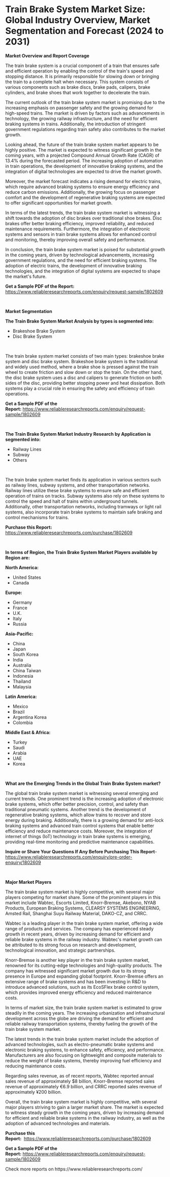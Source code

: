 <p><h1>Train Brake System Market Size: Global Industry Overview, Market Segmentation and Forecast (2024 to 2031)</h1></p><p><strong>Market Overview and Report Coverage</strong></p>
<p><p>The train brake system is a crucial component of a train that ensures safe and efficient operation by enabling the control of the train's speed and stopping distance. It is primarily responsible for slowing down or bringing the train to a complete halt when necessary. This system consists of various components such as brake discs, brake pads, calipers, brake cylinders, and brake shoes that work together to decelerate the train.</p><p>The current outlook of the train brake system market is promising due to the increasing emphasis on passenger safety and the growing demand for high-speed trains. The market is driven by factors such as advancements in technology, the growing railway infrastructure, and the need for efficient braking systems in trains. Additionally, the introduction of stringent government regulations regarding train safety also contributes to the market growth.</p><p>Looking ahead, the future of the train brake system market appears to be highly positive. The market is expected to witness significant growth in the coming years, with a projected Compound Annual Growth Rate (CAGR) of 13.4% during the forecasted period. The increasing adoption of automation in train operations, the development of innovative braking systems, and the integration of digital technologies are expected to drive the market growth.</p><p>Moreover, the market forecast indicates a rising demand for electric trains, which require advanced braking systems to ensure energy efficiency and reduce carbon emissions. Additionally, the growing focus on passenger comfort and the development of regenerative braking systems are expected to offer significant opportunities for market growth.</p><p>In terms of the latest trends, the train brake system market is witnessing a shift towards the adoption of disc brakes over traditional shoe brakes. Disc brakes offer better braking efficiency, improved reliability, and reduced maintenance requirements. Furthermore, the integration of electronic systems and sensors in train brake systems allows for enhanced control and monitoring, thereby improving overall safety and performance.</p><p>In conclusion, the train brake system market is poised for substantial growth in the coming years, driven by technological advancements, increasing government regulations, and the need for efficient braking systems. The adoption of electric trains, the development of innovative braking technologies, and the integration of digital systems are expected to shape the market's future.</p></p>
<p><strong>Get a Sample PDF of the Report:</strong> <a href="https://www.reliableresearchreports.com/enquiry/request-sample/1802609">https://www.reliableresearchreports.com/enquiry/request-sample/1802609</a></p>
<p>&nbsp;</p>
<p><strong>Market Segmentation</strong></p>
<p><strong>The Train Brake System Market Analysis by types is segmented into:</strong></p>
<p><ul><li>Brakeshoe Brake System</li><li>Disc Brake System</li></ul></p>
<p>&nbsp;</p>
<p><p>The train brake system market consists of two main types: brakeshoe brake system and disc brake system. Brakeshoe brake system is the traditional and widely used method, where a brake shoe is pressed against the train wheel to create friction and slow down or stop the train. On the other hand, the disc brake system uses a disc and calipers to generate friction on both sides of the disc, providing better stopping power and heat dissipation. Both systems play a crucial role in ensuring the safety and efficiency of train operations.</p></p>
<p><strong>Get a Sample PDF of the Report:</strong>&nbsp;<a href="https://www.reliableresearchreports.com/enquiry/request-sample/1802609">https://www.reliableresearchreports.com/enquiry/request-sample/1802609</a></p>
<p>&nbsp;</p>
<p><strong>The Train Brake System Market Industry Research by Application is segmented into:</strong></p>
<p><ul><li>Railway Lines</li><li>Subway</li><li>Others</li></ul></p>
<p>&nbsp;</p>
<p><p>The train brake system market finds its application in various sectors such as railway lines, subway systems, and other transportation networks. Railway lines utilize these brake systems to ensure safe and efficient operation of trains on tracks. Subway systems also rely on these systems to control the speed and halt of trains within underground tunnels. Additionally, other transportation networks, including tramways or light rail systems, also incorporate train brake systems to maintain safe braking and control mechanisms for trains.</p></p>
<p><strong>Purchase this Report:</strong>&nbsp; <a href="https://www.reliableresearchreports.com/purchase/1802609">https://www.reliableresearchreports.com/purchase/1802609</a></p>
<p>&nbsp;</p>
<p><strong>In terms of Region, the Train Brake System Market Players available by Region are:</strong></p>
<p>
    <p> <strong> North America: </strong>
        <ul>
            <li>United States</li>
            <li>Canada</li>
        </ul>
        </p> 
    <p> <strong> Europe: </strong>
        <ul>
            <li>Germany</li>
            <li>France</li>
            <li>U.K.</li>
            <li>Italy</li>
            <li>Russia</li>
        </ul>
        </p> 
    <p> <strong> Asia-Pacific: </strong>
        <ul>
            <li>China</li>
            <li>Japan</li>
            <li>South Korea</li>
            <li>India</li>
            <li>Australia</li>
            <li>China Taiwan</li>
            <li>Indonesia</li>
            <li>Thailand</li>
            <li>Malaysia</li>
        </ul>
        </p> 
    <p> <strong> Latin America: </strong>
        <ul>
            <li>Mexico</li>
            <li>Brazil</li>
            <li>Argentina Korea</li>
            <li>Colombia</li>
        </ul>
        </p> 
    <p> <strong> Middle East & Africa: </strong>
        <ul>
            <li>Turkey</li>
            <li>Saudi</li>
            <li>Arabia</li>
            <li>UAE</li>
            <li>Korea</li>
        </ul>
    </p>
    </p>
<p>&nbsp;</p>
<p><strong>What are the Emerging Trends in the Global Train Brake System market?</strong></p>
<p><p>The global train brake system market is witnessing several emerging and current trends. One prominent trend is the increasing adoption of electronic brake systems, which offer better precision, control, and safety than traditional pneumatic systems. Another trend is the development of regenerative braking systems, which allow trains to recover and store energy during braking. Additionally, there is a growing demand for anti-lock braking systems and advanced train control systems that enable better efficiency and reduce maintenance costs. Moreover, the integration of internet of things (IoT) technology in train brake systems is emerging, providing real-time monitoring and predictive maintenance capabilities.</p></p>
<p><strong>Inquire or Share Your Questions If Any Before Purchasing This Report</strong>- <a href="https://www.reliableresearchreports.com/enquiry/pre-order-enquiry/1802609">https://www.reliableresearchreports.com/enquiry/pre-order-enquiry/1802609</a></p>
<p>&nbsp;</p>
<p><strong>Major Market Players</strong></p>
<p><p>The train brake system market is highly competitive, with several major players competing for market share. Some of the prominent players in this market include Wabtec, Escorts Limited, Knorr-Bremse, Akebono, NYAB Products, European Braking Systems, CLEARSY SYSTEMS ENGINEERING, Amsted Rail, Shanghai Suyu Railway Material, DAKO-CZ, and CRRC.</p><p>Wabtec is a leading player in the train brake system market, offering a wide range of products and services. The company has experienced steady growth in recent years, driven by increasing demand for efficient and reliable brake systems in the railway industry. Wabtec's market growth can be attributed to its strong focus on research and development, technological innovation, and strategic partnerships.</p><p>Knorr-Bremse is another key player in the train brake system market, renowned for its cutting-edge technologies and high-quality products. The company has witnessed significant market growth due to its strong presence in Europe and expanding global footprint. Knorr-Bremse offers an extensive range of brake systems and has been investing in R&D to introduce advanced solutions, such as its EcoSFlex brake control system, which provides improved energy efficiency and reduced maintenance costs.</p><p>In terms of market size, the train brake system market is estimated to grow steadily in the coming years. The increasing urbanization and infrastructural development across the globe are driving the demand for efficient and reliable railway transportation systems, thereby fueling the growth of the train brake system market.</p><p>The latest trends in the train brake system market include the adoption of advanced technologies, such as electro-pneumatic brake systems and electronic braking systems, to enhance safety, efficiency, and performance. Manufacturers are also focusing on lightweight and composite materials to reduce the weight of brake systems, thereby improving fuel efficiency and reducing maintenance costs.</p><p>Regarding sales revenue, as of recent reports, Wabtec reported annual sales revenue of approximately $8 billion, Knorr-Bremse reported sales revenue of approximately €6.9 billion, and CRRC reported sales revenue of approximately ¥200 billion.</p><p>Overall, the train brake system market is highly competitive, with several major players striving to gain a larger market share. The market is expected to witness steady growth in the coming years, driven by increasing demand for efficient and reliable brake systems in the railway industry, as well as the adoption of advanced technologies and materials.</p></p>
<p><strong>Purchase this Report:</strong>&nbsp;&nbsp;<a href="https://www.reliableresearchreports.com/purchase/1802609">https://www.reliableresearchreports.com/purchase/1802609</a></p>
<p></p>
<p><strong>Get a Sample PDF of the Report:</strong>&nbsp;<a href="https://www.reliableresearchreports.com/enquiry/request-sample/1802609">https://www.reliableresearchreports.com/enquiry/request-sample/1802609</a></p>
<p>Check more reports on https://www.reliableresearchreports.com/</p>